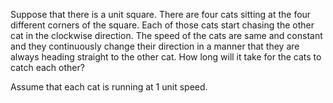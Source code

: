 <div class="markdown-content" id="problem-content">
<p>Suppose that there is a unit square. There are four cats sitting at the four different corners of the square. Each of those cats start chasing the other cat in the clockwise direction. The speed of the cats are same and constant and they continuously change their direction in a manner that they are always heading straight to the other cat. How long will it take for the cats to catch each other?</p>
<p>Assume that each cat is running at 1 unit speed.</p>
</div>